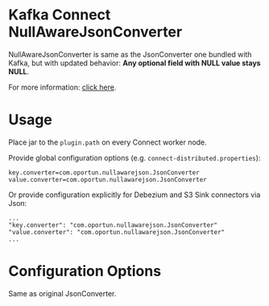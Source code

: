 # Kafka Connect NullAwareJsonConverter

NullAwareJsonConverter is same as the JsonConverter one bundled with Kafka, but with updated behavior:
**Any optional field with NULL value stays NULL**.

For more information: [click here](https://cwiki.apache.org/confluence/display/KAFKA/KIP-581%3A+Value+of+optional+null+field+which+has+default+value).

# Usage

Place jar to the `plugin.path` on every Connect worker node.


Provide global configuration options (e.g. `connect-distributed.properties`):
```properties
key.converter=com.oportun.nullawarejson.JsonConverter
value.converter=com.oportun.nullawarejson.JsonConverter
```

Or provide configuration explicitly for Debezium and S3 Sink connectors via Json:
```
...
"key.converter": "com.oportun.nullawarejson.JsonConverter"
"value.converter": "com.oportun.nullawarejson.JsonConverter"
...
```

# Configuration Options

Same as original JsonConverter.

